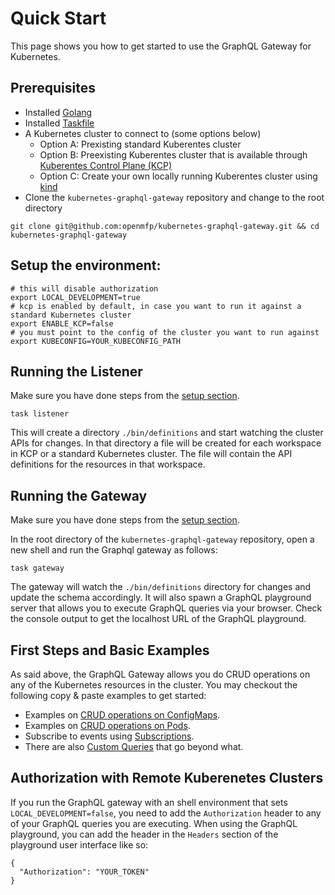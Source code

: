 # Quick Start

This page shows you how to get started to use the GraphQL Gateway for Kubernetes.

## Prerequisites
- Installed [Golang](https://go.dev/doc/install)
- Installed [Taskfile](https://taskfile.dev/installation)
- A Kubernetes cluster to connect to (some options below)
  - Option A: Prexisting standard Kuberentes cluster
  - Option B: Preexisting Kuberentes cluster that is available through [Kuberentes Control Plane (KCP)](https://docs.kcp.io/kcp/main/setup/quickstart/)
  - Option C: Create your own locally running Kuberentes cluster using [kind](https://kind.sigs.k8s.io/)
- Clone the `kubernetes-graphql-gateway` repository and change to the root directory
```shell
git clone git@github.com:openmfp/kubernetes-graphql-gateway.git && cd kubernetes-graphql-gateway
```  


## Setup the environment:
```shell
# this will disable authorization
export LOCAL_DEVELOPMENT=true 
# kcp is enabled by default, in case you want to run it against a standard Kubernetes cluster
export ENABLE_KCP=false
# you must point to the config of the cluster you want to run against
export KUBECONFIG=YOUR_KUBECONFIG_PATH
```
## Running the Listener

Make sure you have done steps from the [setup section](#setup-the-environment).

```shell
task listener
```
This will create a directory `./bin/definitions` and start watching the cluster APIs for changes.
In that directory a file will be created for each workspace in KCP or a standard Kubernetes cluster.
The file will contain the API definitions for the resources in that workspace.

## Running the Gateway

Make sure you have done steps from the [setup section](#setup-the-environment).

In the root directory of the `kubernetes-graphql-gateway` repository, open a new shell and run the Graphql gateway as follows:
```shell
task gateway
```

The gateway will watch the `./bin/definitions` directory for changes and update the schema accordingly.
It will also spawn a GraphQL playground server that allows you to execute GraphQL queries via your browser.
Check the console output to get the localhost URL of the GraphQL playground.

## First Steps and Basic Examples

As said above, the GraphQL Gateway allows you do CRUD operations on any of the Kubernetes resources in the cluster.
You may checkout the following copy & paste examples to get started:
- Examples on [CRUD operations on ConfigMaps](./configmap_queries.md).
- Examples on [CRUD operations on Pods](./pod_queries.md).
- Subscribe to events using [Subscriptions](./subscriptions.md).
- There are also [Custom Queries](./custom_queries.md) that go beyond what.


## Authorization with Remote Kuberenetes Clusters

If you run the GraphQL gateway with an shell environment that sets `LOCAL_DEVELOPMENT=false`, you need to add the `Authorization` header to any of your GraphQL queries you are executing.
When using the GraphQL playground, you can add the header in the `Headers` section of the playground user interface like so:
```shell
{
  "Authorization": "YOUR_TOKEN"
}
```
